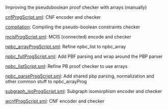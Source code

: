 Improving the pseudoboolean proof checker with arrays (manually)

[cnfProgScript.sml](cnfProgScript.sml):
CNF encoder and checker

[compilation](compilation):
Compiling the pseudo-boolean constraints checker

[mcisProgScript.sml](mcisProgScript.sml):
MCIS (connected) encode and checker

[npbc_arrayProgScript.sml](npbc_arrayProgScript.sml):
Refine npbc_list to npbc_array

[npbc_fullProgScript.sml](npbc_fullProgScript.sml):
Add PBF parsing and wrap around the PBP parser

[npbc_listScript.sml](npbc_listScript.sml):
Refine PB proof checker to use arrays

[npbc_parseProgScript.sml](npbc_parseProgScript.sml):
Add shared pbp parsing, normalization and other common stuff to npbc_arrayProg

[subgraph_isoProgScript.sml](subgraph_isoProgScript.sml):
Subgraph isomorphism encoder and checker

[wcnfProgScript.sml](wcnfProgScript.sml):
CNF encoder and checker
